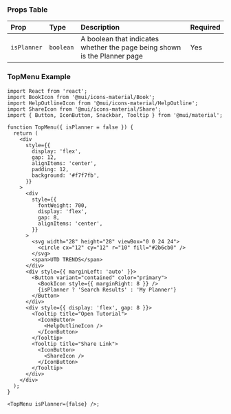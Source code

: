 ### Props Table

| Prop        | Type      | Description                                                               | Required |
| :---------- | :-------- | :------------------------------------------------------------------------ | -------- |
| `isPlanner` | `boolean` | A boolean that indicates whether the page being shown is the Planner page | Yes      |

### TopMenu Example

```tsx
import React from 'react';
import BookIcon from '@mui/icons-material/Book';
import HelpOutlineIcon from '@mui/icons-material/HelpOutline';
import ShareIcon from '@mui/icons-material/Share';
import { Button, IconButton, Snackbar, Tooltip } from '@mui/material';

function TopMenu({ isPlanner = false }) {
  return (
    <div
      style={{
        display: 'flex',
        gap: 12,
        alignItems: 'center',
        padding: 12,
        background: '#f7f7fb',
      }}
    >
      <div
        style={{
          fontWeight: 700,
          display: 'flex',
          gap: 8,
          alignItems: 'center',
        }}
      >
        <svg width="28" height="28" viewBox="0 0 24 24">
          <circle cx="12" cy="12" r="10" fill="#2b6cb0" />
        </svg>
        <span>UTD TRENDS</span>
      </div>
      <div style={{ marginLeft: 'auto' }}>
        <Button variant="contained" color="primary">
          <BookIcon style={{ marginRight: 8 }} />
          {isPlanner ? 'Search Results' : 'My Planner'}
        </Button>
      </div>
      <div style={{ display: 'flex', gap: 8 }}>
        <Tooltip title="Open Tutorial">
          <IconButton>
            <HelpOutlineIcon />
          </IconButton>
        </Tooltip>
        <Tooltip title="Share Link">
          <IconButton>
            <ShareIcon />
          </IconButton>
        </Tooltip>
      </div>
    </div>
  );
}

<TopMenu isPlanner={false} />;
```
